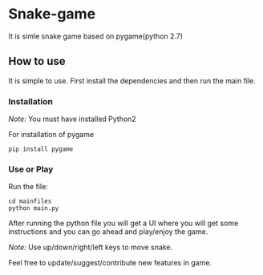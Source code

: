 # Snake-game
It is simle snake game based on pygame(python 2.7)

## How to use
It is simple to use. First install the dependencies and then run the main file.
### Installation
*Note:* You must have installed Python2

For installation of pygame
    
    pip install pygame

### Use or Play

Run the file:

    cd mainfiles
    python main.py

After running the python file you will get a UI where you will get some instructions and you can go ahead and play/enjoy the game.

*Note:* Use up/down/right/left keys to move snake.

Feel free to update/suggest/contribute new features in game.
